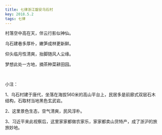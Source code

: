 ```yaml
---
title: 七律浙江磐安乌石村
key: 2018.5.2
tags: 七律
---
```


村落空中高在天，伴云行影似神仙。

乌石建巷多厚朴，嫩笋成林更新鲜。

仰头临月性清爽，抬脚随风人尘缘。

梦想此处一方地，摘茶种菜耕田园。

</br>

小注：

1、乌石村建于唐代，坐落在海拔560米的高山平台上，民居多是前廊式双层石木结构，石取材当地黑色玄武岩。

2、这里景色生态，空气清爽，民风淳朴。

3、习近平来此视察后，这里家家都做农家乐，家家都卖山货特产，成了浙沪的旅旅妙地。

</br>

